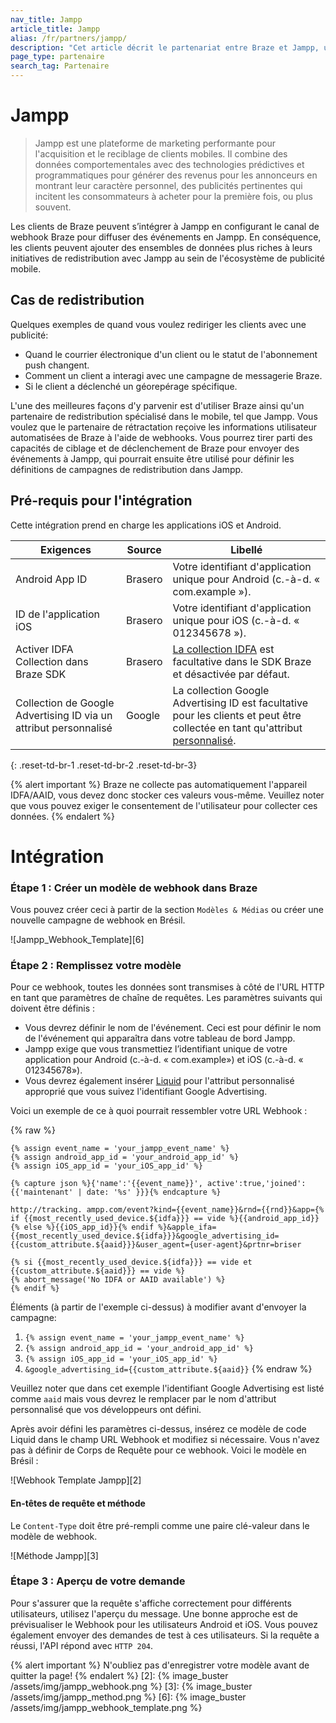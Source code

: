 ```yaml
---
nav_title: Jampp
article_title: Jampp
alias: /fr/partners/jampp/
description: "Cet article décrit le partenariat entre Braze et Jampp, une plateforme de marketing performant pour l'acquisition et le repositionnement de clients mobiles."
page_type: partenaire
search_tag: Partenaire
---
```


# Jampp

> Jampp est une plateforme de marketing performante pour l'acquisition et le reciblage de clients mobiles. Il combine des données comportementales avec des technologies prédictives et programmatiques pour générer des revenus pour les annonceurs en montrant leur caractère personnel, des publicités pertinentes qui incitent les consommateurs à acheter pour la première fois, ou plus souvent.

Les clients de Braze peuvent s’intégrer à Jampp en configurant le canal de webhook Braze pour diffuser des événements en Jampp. En conséquence, les clients peuvent ajouter des ensembles de données plus riches à leurs initiatives de redistribution avec Jampp au sein de l'écosystème de publicité mobile.

## Cas de redistribution

Quelques exemples de quand vous voulez rediriger les clients avec une publicité:
- Quand le courrier électronique d'un client ou le statut de l'abonnement push changent.
- Comment un client a interagi avec une campagne de messagerie Braze.
- Si le client a déclenché un géorepérage spécifique.

L'une des meilleures façons d'y parvenir est d'utiliser Braze ainsi qu'un partenaire de redistribution spécialisé dans le mobile, tel que Jampp. Vous voulez que le partenaire de rétractation reçoive les informations utilisateur automatisées de Braze à l'aide de webhooks. Vous pourrez tirer parti des capacités de ciblage et de déclenchement de Braze pour envoyer des événements à Jampp, qui pourrait ensuite être utilisé pour définir les définitions de campagnes de redistribution dans Jampp.

## Pré-requis pour l'intégration

Cette intégration prend en charge les applications iOS et Android.

| Exigences                                                        | Source  | Libellé                                                                                                                            |
| ---------------------------------------------------------------- | ------- | ---------------------------------------------------------------------------------------------------------------------------------- |
| Android App ID                                                   | Brasero | Votre identifiant d'application unique pour Android (c.-à-d. « com.example »).                                                     |
| ID de l'application iOS                                          | Brasero | Votre identifiant d'application unique pour iOS (c.-à-d. « 012345678 »).                                                           |
| Activer IDFA Collection dans Braze SDK                           | Brasero | [La collection IDFA][4] est facultative dans le SDK Braze et désactivée par défaut.                                                |
| Collection de Google Advertising ID via un attribut personnalisé | Google  | La collection Google Advertising ID est facultative pour les clients et peut être collectée en tant qu'attribut [personnalisé][5]. |
{: .reset-td-br-1 .reset-td-br-2 .reset-td-br-3}

{% alert important %}
Braze ne collecte pas automatiquement l'appareil IDFA/AAID, vous devez donc stocker ces valeurs vous-même. Veuillez noter que vous pouvez exiger le consentement de l'utilisateur pour collecter ces données.
{% endalert %}

# Intégration

### Étape 1 : Créer un modèle de webhook dans Braze

Vous pouvez créer ceci à partir de la section `Modèles & Médias` ou créer une nouvelle campagne de webhook en Brésil.

!\[Jampp_Webhook_Template\]\[6\]

### Étape 2 : Remplissez votre modèle

Pour ce webhook, toutes les données sont transmises à côté de l'URL HTTP en tant que paramètres de chaîne de requêtes. Les paramètres suivants qui doivent être définis :

- Vous devrez définir le nom de l'événement. Ceci est pour définir le nom de l'événement qui apparaîtra dans votre tableau de bord Jampp.
- Jampp exige que vous transmettiez l’identifiant unique de votre application pour Android (c.-à-d. « com.example») et iOS (c.-à-d. « 012345678»).
- Vous devrez également insérer [Liquid][1] pour l'attribut personnalisé approprié que vous suivez l'identifiant Google Advertising.

Voici un exemple de ce à quoi pourrait ressembler votre URL Webhook :

{% raw %}
```
{% assign event_name = 'your_jampp_event_name' %}
{% assign android_app_id = 'your_android_app_id' %}
{% assign iOS_app_id = 'your_iOS_app_id' %}

{% capture json %}{'name':'{{event_name}}', active':true,'joined':{{'maintenant' | date: '%s' }}}{% endcapture %}

http://tracking. ampp.com/event?kind={{event_name}}&rnd={{rnd}}&app={% if {{most_recently_used_device.${idfa}}} == vide %}{{android_app_id}}{% else %}{{iOS_app_id}}{% endif %}&apple_ifa={{most_recently_used_device.${idfa}}}&google_advertising_id={{custom_attribute.${aaid}}}&user_agent={user-agent}&prtnr=briser

{% si {{most_recently_used_device.${idfa}}} == vide et {{custom_attribute.${aaid}}} == vide %}
{% abort_message('No IDFA or AAID available') %}
{% endif %}
```

Éléments (à partir de l'exemple ci-dessus) à modifier avant d'envoyer la campagne:
1. `{% assign event_name = 'your_jampp_event_name' %}`
2. `{% assign android_app_id = 'your_android_app_id' %}`
3. `{% assign iOS_app_id = 'your_iOS_app_id' %}`
4. `&google_advertising_id={{custom_attribute.${aaid}}`
{% endraw %}

Veuillez noter que dans cet exemple l'identifiant Google Advertising est listé comme `aaid` mais vous devrez le remplacer par le nom d'attribut personnalisé que vos développeurs ont défini.

Après avoir défini les paramètres ci-dessus, insérez ce modèle de code Liquid dans le champ URL Webhook et modifiez si nécessaire. Vous n'avez pas à définir de Corps de Requête pour ce webhook. Voici le modèle en Brésil :

!\[Webhook Template Jampp\]\[2\]

#### En-têtes de requête et méthode

Le `Content-Type` doit être pré-rempli comme une paire clé-valeur dans le modèle de webhook.

!\[Méthode Jampp\]\[3\]

### Étape 3 : Aperçu de votre demande

Pour s'assurer que la requête s'affiche correctement pour différents utilisateurs, utilisez l'aperçu du message. Une bonne approche est de prévisualiser le Webhook pour les utilisateurs Android et iOS. Vous pouvez également envoyer des demandes de test à ces utilisateurs. Si la requête a réussi, l'API répond avec `HTTP 204`.

{% alert important %}
N'oubliez pas d'enregistrer votre modèle avant de quitter la page!
{% endalert %}
[2]: {% image_buster /assets/img/jampp_webhook.png %} [3]: {% image_buster /assets/img/jampp_method.png %} [6]: {% image_buster /assets/img/jampp_webhook_template.png %}

[1]: {{site.baseurl}}/user_guide/personalization_and_dynamic_content/liquid/using_liquid/#using-liquid
[4]: {{site.baseurl}}/developer_guide/platform_integration_guides/ios/initial_sdk_setup/optional_idfa_collection/#optional-idfa-collection
[5]: {{site.baseurl}}/user_guide/data_and_analytics/custom_data/custom_attributes/#custom-attribute-data-types
